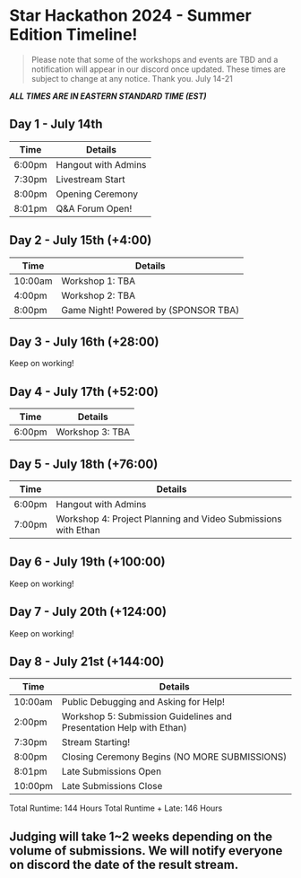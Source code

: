 # Star Hackathon 2024 - Summer Edition Timeline!
> Please note that some of the workshops and events are TBD and a notification will appear in our discord once updated.
These times are subject to change at any notice. Thank you.
July 14-21

***ALL TIMES ARE IN EASTERN STANDARD TIME (EST)***

## Day 1 - July 14th

| Time | Details |
| ---- | ------- |
| 6:00pm | Hangout with Admins |
| 7:30pm | Livestream Start |
| 8:00pm | Opening Ceremony |
| 8:01pm | Q&A Forum Open! |

## Day 2 - July 15th (+4:00)

| Time | Details |
| ---- | ------- |
| 10:00am | Workshop 1: TBA |
| 4:00pm | Workshop 2: TBA |
| 8:00pm | Game Night! Powered by (SPONSOR TBA) |

## Day 3 - July 16th (+28:00)
Keep on working! 

## Day 4 - July 17th (+52:00)

| Time | Details |
| ---- | ------- |
| 6:00pm | Workshop 3: TBA |

## Day 5 - July 18th (+76:00)

| Time | Details |
| ---- | ------- |
| 6:00pm | Hangout with Admins |
| 7:00pm | Workshop 4: Project Planning and Video Submissions with Ethan |

## Day 6 - July 19th (+100:00)
Keep on working!

## Day 7 - July 20th (+124:00)
Keep on working!

## Day 8 - July 21st (+144:00)

| Time | Details |
| ---- | ------- |
| 10:00am | Public Debugging and Asking for Help! |
| 2:00pm | Workshop 5: Submission Guidelines and Presentation Help with Ethan)
| 7:30pm | Stream Starting! |
| 8:00pm | Closing Ceremony Begins (NO MORE SUBMISSIONS) |
| 8:01pm | Late Submissions Open | 
| 10:00pm | Late Submissions Close |

Total Runtime: 144 Hours
Total Runtime + Late: 146 Hours

## Judging will take 1~2 weeks depending on the volume of submissions. We will notify everyone on discord the date of the result stream.
